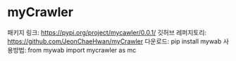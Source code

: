 # myCrawler

패키지 링크: https://pypi.org/project/mycawler/0.0.1/
깃허브 레퍼지토리: https://github.com/JeonChaeHwan/myCrawler
다운로드: pip install mywab
사용방법: from mywab import mycrawler as mc
